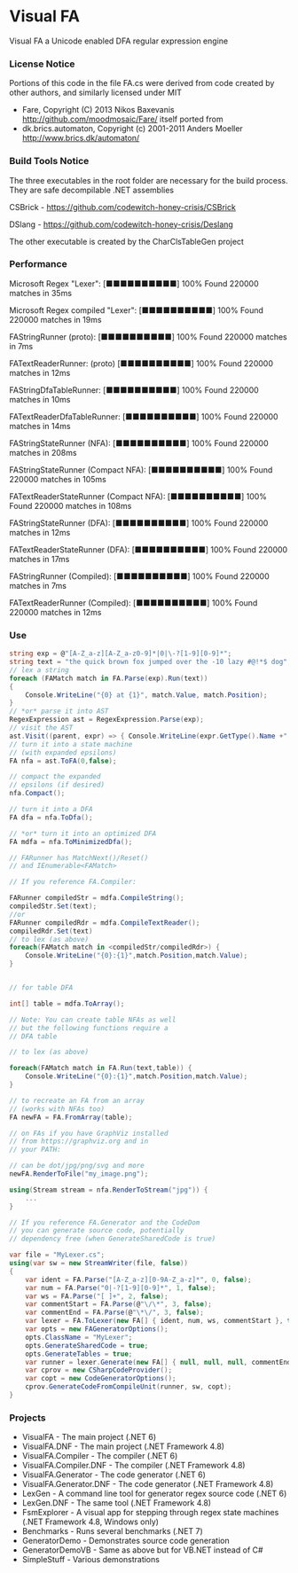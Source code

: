 ﻿# Visual FA
Visual FA a Unicode enabled DFA regular expression engine

### License Notice

Portions of this code in the file FA.cs were derived from code created by other authors, and similarly licensed under MIT
- Fare, Copyright (C) 2013 Nikos Baxevanis http://github.com/moodmosaic/Fare/ itself ported from 
- dk.brics.automaton, Copyright (c) 2001-2011 Anders Moeller http://www.brics.dk/automaton/

### Build Tools Notice

The three executables in the root folder are necessary for the build process.
They are safe decompilable .NET assemblies

CSBrick - https://github.com/codewitch-honey-crisis/CSBrick

DSlang - https://github.com/codewitch-honey-crisis/Deslang

The other executable is created by the CharClsTableGen project

### Performance 

Microsoft Regex "Lexer": [■■■■■■■■■■] 100% Found 220000 matches in 35ms

Microsoft Regex compiled "Lexer": [■■■■■■■■■■] 100% Found 220000 matches in 19ms

FAStringRunner (proto): [■■■■■■■■■■] 100% Found 220000 matches in 7ms

FATextReaderRunner: (proto) [■■■■■■■■■■] 100% Found 220000 matches in 12ms

FAStringDfaTableRunner: [■■■■■■■■■■] 100% Found 220000 matches in 10ms

FATextReaderDfaTableRunner: [■■■■■■■■■■] 100% Found 220000 matches in 14ms

FAStringStateRunner (NFA): [■■■■■■■■■■] 100% Found 220000 matches in 208ms

FAStringStateRunner (Compact NFA): [■■■■■■■■■■] 100% Found 220000 matches in 105ms

FATextReaderStateRunner (Compact NFA): [■■■■■■■■■■] 100% Found 220000 matches in 108ms

FAStringStateRunner (DFA): [■■■■■■■■■■] 100% Found 220000 matches in 12ms

FATextReaderStateRunner (DFA): [■■■■■■■■■■] 100% Found 220000 matches in 17ms

FAStringRunner (Compiled): [■■■■■■■■■■] 100% Found 220000 matches in 7ms

FATextReaderRunner (Compiled): [■■■■■■■■■■] 100% Found 220000 matches in 12ms


### Use

```cs
string exp = @"[A-Z_a-z][A-Z_a-z0-9]*|0|\-?[1-9][0-9]*";
string text = "the quick brown fox jumped over the -10 lazy #@!*$ dog";
// lex a string
foreach (FAMatch match in FA.Parse(exp).Run(text))
{
	Console.WriteLine("{0} at {1}", match.Value, match.Position);
}
// *or* parse it into AST
RegexExpression ast = RegexExpression.Parse(exp);
// visit the AST
ast.Visit((parent, expr) => { Console.WriteLine(expr.GetType().Name +" "+ expr); return true; });
// turn it into a state machine
// (with expanded epsilons)
FA nfa = ast.ToFA(0,false);

// compact the expanded
// epsilons (if desired)
nfa.Compact();

// turn it into a DFA
FA dfa = nfa.ToDfa();

// *or* turn it into an optimized DFA
FA mdfa = nfa.ToMinimizedDfa();

// FARunner has MatchNext()/Reset()
// and IEnumerable<FAMatch>

// If you reference FA.Compiler:

FARunner compiledStr = mdfa.CompileString();
compiledStr.Set(text);
//or
FARunner compiledRdr = mdfa.CompileTextReader();
compiledRdr.Set(text)
// to lex (as above)
foreach(FAMatch match in <compiledStr/compiledRdr>) {
	Console.WriteLine("{0}:{1}",match.Position,match.Value);
}


// for table DFA

int[] table = mdfa.ToArray();

// Note: You can create table NFAs as well
// but the following functions require a 
// DFA table

// to lex (as above)

foreach(FAMatch match in FA.Run(text,table)) {
	Console.WriteLine("{0}:{1}",match.Position,match.Value);
}

// to recreate an FA from an array
// (works with NFAs too)
FA newFA = FA.FromArray(table);

// on FAs if you have GraphViz installed
// from https://graphviz.org and in
// your PATH:

// can be dot/jpg/png/svg and more
newFA.RenderToFile("my_image.png");

using(Stream stream = nfa.RenderToStream("jpg")) {
	...
}

// If you reference FA.Generator and the CodeDom
// you can generate source code, potentially
// dependency free (when GenerateSharedCode is true)

var file = "MyLexer.cs";
using(var sw = new StreamWriter(file, false))
{					
	var ident = FA.Parse("[A-Z_a-z][0-9A-Z_a-z]*", 0, false);
	var num = FA.Parse("0|-?[1-9][0-9]*", 1, false);
	var ws = FA.Parse("[ ]+", 2, false);
	var commentStart = FA.Parse(@"\/\*", 3, false);
	var commentEnd = FA.Parse(@"\*\/", 3, false);
	var lexer = FA.ToLexer(new FA[] { ident, num, ws, commentStart }, true);
	var opts = new FAGeneratorOptions();
	opts.ClassName = "MyLexer";
	opts.GenerateSharedCode = true;
	opts.GenerateTables = true;
	var runner = lexer.Generate(new FA[] { null, null, null, commentEnd }, opts);
	var cprov = new CSharpCodeProvider();
	var copt = new CodeGeneratorOptions();
	cprov.GenerateCodeFromCompileUnit(runner, sw, copt);
}

```

### Projects

- VisualFA - The main project (.NET 6)
- VisualFA.DNF - The main project (.NET Framework 4.8)
- VisualFA.Compiler - The compiler (.NET 6)
- VisualFA.Compiler.DNF - The compiler (.NET Framework 4.8)
- VisualFA.Generator - The code generator (.NET 6)
- VisualFA.Generator.DNF - The code generator (.NET Framework 4.8)
- LexGen - A command line tool for generator regex source code (.NET 6)
- LexGen.DNF - The same tool (.NET Framework 4.8)
- FsmExplorer - A visual app for stepping through regex state machines (.NET Framework 4.8, Windows only)
- Benchmarks - Runs several benchmarks (.NET 7)
- GeneratorDemo - Demonstrates source code generation
- GeneratorDemoVB - Same as above but for VB.NET instead of C#
- SimpleStuff - Various demonstrations
